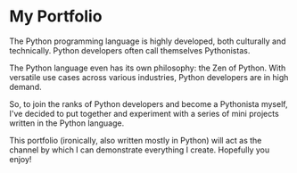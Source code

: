 # My Portfolio

The Python programming language is highly developed, both culturally and technically.
Python developers often call themselves Pythonistas.

The Python language even has its own philosophy: the Zen of Python. With versatile use cases 
across various industries, Python developers are in high demand.

So, to join the ranks of Python developers and become a Pythonista myself, I've decided to
put together and experiment with a series of mini projects written in the Python language.

This portfolio (ironically, also written mostly in Python) will act as the channel by
which I can demonstrate everything I create. Hopefully you enjoy!